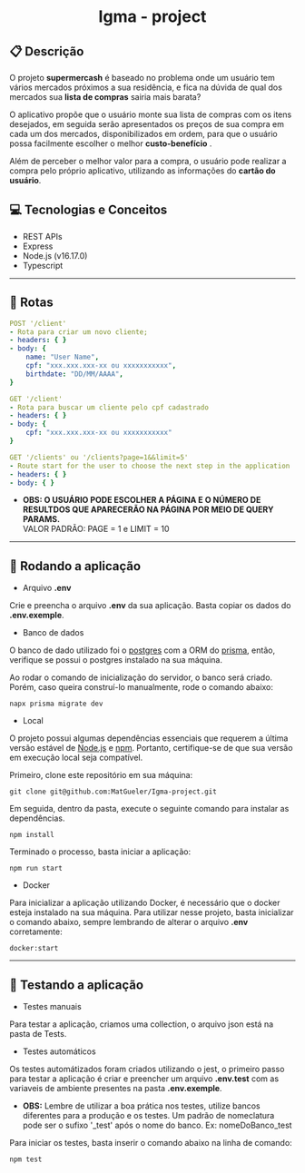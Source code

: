 # <p align = "center"> Igma - project </p>

## :clipboard: Descrição

O projeto **supermercash** é baseado no problema onde um usuário tem vários mercados próximos a sua residência, e fica na dúvida de qual dos mercados sua **lista de compras** sairia mais barata?

O aplicativo propõe que o usuário monte sua lista de compras com os itens desejados, em seguida serão apresentados os preços de sua compra em cada um dos mercados, disponibilizados em ordem, para que o usuário possa facilmente escolher o melhor **custo-benefício** .

Além de perceber o melhor valor para a compra, o usuário pode realizar a compra pelo próprio aplicativo, utilizando as informações do **cartão do usuário**.

## :computer: Tecnologias e Conceitos

- REST APIs
- Express
- Node.js (v16.17.0)
- Typescript

---

## :rocket: Rotas

```yml
POST '/client'
- Rota para criar um novo cliente;
- headers: { }
- body: {
    name: "User Name",
    cpf: "xxx.xxx.xxx-xx ou xxxxxxxxxxx",
    birthdate: "DD/MM/AAAA",
}
```

```yml
GET '/client'
- Rota para buscar um cliente pelo cpf cadastrado
- headers: { }
- body: {
    cpf: "xxx.xxx.xxx-xx ou xxxxxxxxxxx"
}
```

```yml
GET '/clients' ou '/clients?page=1&&limit=5'
- Route start for the user to choose the next step in the application
- headers: { }
- body: { }
```

- **OBS: O USUÁRIO PODE ESCOLHER A PÁGINA E O NÚMERO DE RESULTDOS QUE APARECERÃO NA PÁGINA POR MEIO DE QUERY PARAMS.**
  <br/>VALOR PADRÃO:
  PAGE = 1 e LIMIT = 10

---

## 🏁 Rodando a aplicação

- Arquivo **.env**

Crie e preencha o arquivo **.env** da sua aplicação. Basta copiar os dados do **.env.exemple**.

- Banco de dados

O banco de dado utilizado foi o [postgres](https://www.postgresql.org/) com a ORM do [prisma](https://www.prisma.io/), então, verifique se possui o postgres instalado na sua máquina.

Ao rodar o comando de inicialização do servidor, o banco será criado. Porém, caso queira construí-lo manualmente, rode o comando abaixo:

```
napx prisma migrate dev
```

- Local

O projeto possui algumas dependências essenciais que requerem a última versão estável de [Node.js](https://nodejs.org/en/download/) e [npm](https://www.npmjs.com/). Portanto, certifique-se de que sua versão em execução local seja compatível.

Primeiro, clone este repositório em sua máquina:

```
git clone git@github.com:MatGueler/Igma-project.git
```

Em seguida, dentro da pasta, execute o seguinte comando para instalar as dependências.

```
npm install
```

Terminado o processo, basta iniciar a aplicação:

```
npm run start
```

- Docker

Para inicializar a aplicação utilizando Docker, é necessário que o docker esteja instalado na sua máquina. Para utilizar nesse projeto, basta inicializar o comando abaixo, sempre lembrando de alterar o arquivo **.env** corretamente:

```
docker:start
```

---

## :hammer: Testando a aplicação

- Testes manuais

Para testar a aplicação, criamos uma collection, o arquivo json está na pasta de Tests.

- Testes automáticos

Os testes automátizados foram criados utilizando o jest, o primeiro passo para testar a aplicação é criar e preencher um arquivo **.env.test** com as variaveis de ambiente presentes na pasta **.env.exemple**.

- **OBS:**
  Lembre de utilizar a boa prática nos testes, utilize bancos diferentes para a produção e os testes. Um padrão de nomeclatura pode ser o sufixo '\_test' após o nome do banco. Ex: nomeDoBanco_test

Para iniciar os testes, basta inserir o comando abaixo na linha de comando:

```
npm test
```
